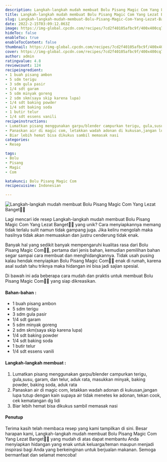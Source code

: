 ```yaml
---
description: Langkah-langkah mudah membuat Bolu Pisang Magic Com Yang Lezat Banget"
title: Langkah-langkah mudah membuat Bolu Pisang Magic Com Yang Lezat Banget
slug: Langkah-langkah-mudah-membuat-Bolu-Pisang-Magic-Com-Yang-Lezat-Banget
date: 2022-2-15T03:09:12.063Z
image: https://img-global.cpcdn.com/recipes/7cd2f40105afbc9f/400x400cq70/photo.jpg
hideToc: false
enableToc: true
enableTocContent: false
thumbnail: https://img-global.cpcdn.com/recipes/7cd2f40105afbc9f/400x400cq70/photo.jpg
cover: https://img-global.cpcdn.com/recipes/7cd2f40105afbc9f/400x400cq70/photo.jpg
author: admin
ratingvalue: 4.8
reviewcount: 124
recipeingredient:
- 1 buah pisang ambon
- 5 sdm terigu
- 3 sdm gula pasir
- 1/4 sdt garam
- 5 sdm minyak goreng
- 2 sdm skm(saya skip karena lupa)
- 1/4 sdt baking powder
- 1/4 sdt baking soda
- 1 butir telur
- 1/4 sdt essens vanili
recipeinstructions:
- Lumatkan pisang menggunakan garpu/blender campurkan terigu, gula,susu, garam, dan telur, aduk rata, masukkan minyak, baking powder, baking soda, aduk rata
- Panaskan air di magic com, letakkan wadah adonan di kukusan,jangan lupa tutup dengan kain supaya air tidak menetes ke adonan, tekan cook, cek kematangan dg lidi
- Biar lebih hemat bisa dikukus sambil memasak nasi
categories:
- Resep

tags:
- Bolu
- Pisang
- Magic
- Com

katakunci: Bolu Pisang Magic Com
recipecuisine: Indonesian

---
```


![Langkah-langkah mudah membuat Bolu Pisang Magic Com Yang Lezat Banget👩‍🍳](https://img-global.cpcdn.com/recipes/7cd2f40105afbc9f/400x400cq70/photo.jpg)

Lagi mencari ide resep Langkah-langkah mudah membuat Bolu Pisang Magic Com Yang Lezat Banget👩‍🍳 yang unik? Cara menyiapkannya memang tidak terlalu sulit namun tidak gampang juga. Jika keliru mengolah maka hasilnya tidak akan memuaskan dan justru cenderung tidak enak.

Banyak hal yang sedikit banyak mempengaruhi kualitas rasa dari Bolu Pisang Magic Com👩‍🍳, pertama dari jenis bahan, kemudian pemilihan bahan segar sampai cara membuat dan menghidangkannya. Tidak usah pusing kalau hendak menyiapkan Bolu Pisang Magic Com👩‍🍳 enak di rumah, karena asal sudah tahu triknya maka hidangan ini bisa jadi sajian spesial.

Di bawah ini ada beberapa cara mudah dan praktis untuk membuat Bolu Pisang Magic Com👩‍🍳 yang siap dikreasikan.

<!--inarticleads1-->

#### Bahan-bahan :

- 1 buah pisang ambon
- 5 sdm terigu
- 3 sdm gula pasir
- 1/4 sdt garam
- 5 sdm minyak goreng
- 2 sdm skm(saya skip karena lupa)
- 1/4 sdt baking powder
- 1/4 sdt baking soda
- 1 butir telur
- 1/4 sdt essens vanili

<!--inarticleads2-->

#### Langkah-langkah membuat :

1. Lumatkan pisang menggunakan garpu/blender campurkan terigu, gula,susu, garam, dan telur, aduk rata, masukkan minyak, baking powder, baking soda, aduk rata
1. Panaskan air di magic com, letakkan wadah adonan di kukusan,jangan lupa tutup dengan kain supaya air tidak menetes ke adonan, tekan cook, cek kematangan dg lidi
1. Biar lebih hemat bisa dikukus sambil memasak nasi

#### Penutup

Terima kasih telah membaca resep yang kami tampilkan di sini. Besar harapan kami, Langkah-langkah mudah membuat Bolu Pisang Magic Com Yang Lezat Banget👩‍🍳 yang mudah di atas dapat membantu Anda menyiapkan hidangan yang enak untuk keluarga/teman maupun menjadi inspirasi bagi Anda yang berkeinginan untuk berjualan makanan. Semoga bermanfaat dan selamat mencoba!